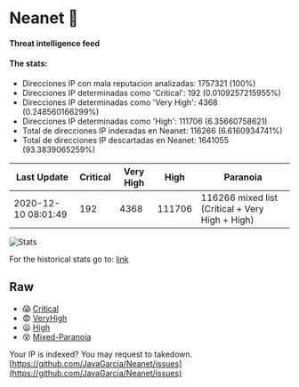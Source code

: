 # Neanet :hocho:
#### Threat intelligence feed
#### The stats:

- Direcciones IP con mala reputacion analizadas: 1757321 (100%)
- Direcciones IP determinadas como 'Critical':  192 (0.0109257215955%)
- Direcciones IP determinadas como 'Very High':  4368 (0.248560166299%)
- Direcciones IP determinadas como 'High':  111706 (6.35660758621)
- Total de direcciones IP indexadas en Neanet:  116266 (6.6160934741%)
- Total de direcciones IP descartadas en Neanet:  1641055 (93.3839065259%)

| Last Update | Critical | Very High | High | Paranoia |
| --- | --- | --- | --- | --- |
| 2020-12-10 08:01:49 | 192 | 4368 | 111706 | 116266 mixed list (Critical + Very High + High)|

![Stats](https://docs.google.com/spreadsheets/d/e/2PACX-1vSnaNMIXVabIpDJjufMlzH7poXnshF3mgd8Is1g9ytUEzVsP5my4Trn8f-xkoLLQ38xpL3HtmUexLo6/pubchart?oid=501124687&format=image)

For the historical stats go to: [link](/stats.csv)
## Raw
- :scream: [Critical](https://raw.githubusercontent.com/JavaGarcia/Neanet/master/blacklists/neanet_critical.txt)
- :fearful: [VeryHigh](https://raw.githubusercontent.com/JavaGarcia/Neanet/master/blacklists/neanet_veryHigh.txtt)
- :frowning: [High](https://raw.githubusercontent.com/JavaGarcia/Neanet/master/blacklists/neanet_high.txt)
- :dizzy_face: [Mixed-Paranoia](https://raw.githubusercontent.com/JavaGarcia/Neanet/master/blacklists/neanet_all.txt)


Your IP is indexed? You may request to takedown. [https://github.com/JavaGarcia/Neanet/issues](https://github.com/JavaGarcia/Neanet/issues)

























































































































































































































































































































































































































































































































































































































































































































































































































































































































































































































































































































































































































































































































































































































































































































































































































































































































































































































































































































































































































































































































































































































































































































































































































































































































































































































































































































































































